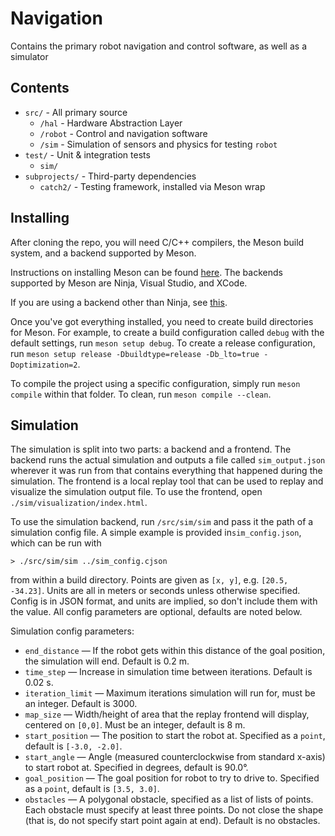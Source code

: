 # Navigation

Contains the primary robot navigation and control software, as well as a simulator

## Contents

- `src/` - All primary source
  - `/hal` - Hardware Abstraction Layer
  - `/robot` - Control and navigation software
  - `/sim` - Simulation of sensors and physics for testing `robot`
- `test/` - Unit & integration tests
  - `sim/`
- `subprojects/` - Third-party dependencies
  - `catch2/` - Testing framework, installed via Meson wrap

## Installing

After cloning the repo, you will need C/C++ compilers, the Meson build system, and a backend supported by Meson.

Instructions on installing Meson can be found [here](https://mesonbuild.com/Quick-guide.html). The backends supported by Meson are Ninja, Visual Studio, and XCode. 

If you are using a backend other than Ninja, see [this](https://mesonbuild.com/Using-with-Visual-Studio.html).

Once you've got everything installed, you need to create build directories for Meson. For example, to create a build configuration called `debug` with the default settings, run `meson setup debug`. To create a release configuration, run `meson setup release -Dbuildtype=release -Db_lto=true -Doptimization=2`.

To compile the project using a specific configuration, simply run `meson compile` within that folder. To clean, run `meson compile --clean`.

## Simulation

The simulation is split into two parts: a backend and a frontend. The backend runs the actual simulation and outputs a file called `sim_output.json` wherever it was run from that contains everything that happened during the simulation. The frontend is a local replay tool that can be used to replay and visualize the simulation output file. To use the frontend, open `./sim/visualization/index.html`.

To use the simulation backend, run `/src/sim/sim` and pass it the path of a simulation config file. A simple example is provided in`sim_config.json`, which can be run with
```
> ./src/sim/sim ../sim_config.cjson
```
from within a build directory. Points are given as `[x, y]`, e.g. `[20.5, -34.23]`. Units are all in meters or seconds unless otherwise specified. Config is in JSON format, and units are implied, so don't include them with the value. All config parameters are optional, defaults are noted below.

Simulation config parameters:
- `end_distance` &mdash; If the robot gets within this distance of the goal position, the simulation will end. Default is 0.2 m.
- `time_step` &mdash; Increase in simulation time between iterations. Default is 0.02 s.
- `iteration_limit` &mdash; Maximum iterations simulation will run for, must be an integer. Default is 3000.
- `map_size` &mdash; Width/height of area that the replay frontend will display, centered on `[0,0]`. Must be an integer, default is 8 m.
- `start_position` &mdash; The position to start the robot at. Specified as a `point`, default is `[-3.0, -2.0]`.
- `start_angle` &mdash; Angle (measured counterclockwise from standard x-axis) to start robot at. Specified in degrees, default is 90.0&deg;.
- `goal_position` &mdash; The goal position for robot to try to drive to. Specified as a `point`, default is `[3.5, 3.0]`.
- `obstacles` &mdash; A polygonal obstacle, specified as a list of lists of points. Each obstacle must specify at least three points. Do not close the shape (that is, do not specify start point again at end). Default is no obstacles.